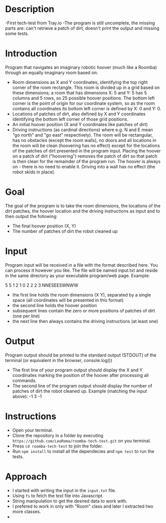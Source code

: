# Description

-First tech-test from Tray.io
-The program is still uncomplete, the missing parts are: can't retrieve a patch of dirt, doesn't print the output and missing some tests.

# Introduction
Program that navigates an imaginary robotic hoover (much like a Roomba) through an equally imaginary room based on:

- Room dimensions as X and Y coordinates, identifying the top right corner of the room rectangle. This room is divided up in a grid based on these dimensions; a room that has dimensions X: 5 and Y: 5 has 5 columns and 5 rows, so 25 possible hoover positions. The bottom left corner is the point of origin for our coordinate system, so as the room contains all coordinates its bottom left corner is defined by X: 0 and Y: 0.
- Locations of patches of dirt, also defined by X and Y coordinates identifying the bottom left corner of those grid positions.
- An initial hoover position (X and Y coordinates like patches of dirt)
- Driving instructions (as cardinal directions) where e.g. N and E mean "go north" and "go east" respectively). The room will be rectangular, has no obstacles (except the room walls), no doors and all locations in the room will be clean (hoovering has no effect) except for the locations of the patches of dirt presented in the program input. Placing the hoover on a patch of dirt ("hoovering") removes the patch of dirt so that patch is then clean for the remainder of the program run. The hoover is always on - there is no need to enable it. Driving into a wall has no effect (the robot skids in place).

# Goal
The goal of the program is to take the room dimensions, the locations of the dirt patches, the hoover location and the driving instructions as input and to then output the following:

- The final hoover position (X, Y)
- The number of patches of dirt the robot cleaned up

# Input
Program input will be received in a file with the format described here. You can process it however you like. The file will be named input.txt and reside in the same directory as your executable program/web page. Example:

5 5
1 2
1 0
2 2
2 3
NNESEESWNWW
- the first line holds the room dimensions (X Y), separated by a single space (all coordinates will be presented in this format)
- the second line holds the hoover position
- subsequent lines contain the zero or more positions of patches of dirt (one per line)
- the next line then always contains the driving instructions (at least one)

# Output
Program output should be printed to the standard output (STDOUT) of the terminal (or equivalent in the browser, console.log())

- The first line of your program output should display the X and Y coordinates marking the position of the hoover after processing all commands.
- The second line of the program output should display the number of patches of dirt the robot cleaned up. Example (matching the input above):
-1 3
-1

# Instructions

- Open your terminal.
- Clone the repository in a folder by executing `https://github.com/LeoRoma/roomba-tech-test.git` on you terminal.
- Press `cd roomba-tech-test` to join the folder.
- Run `npm install` to install all the dependecies and `npm test` to run the tests.

# Approach

- I started with writing the input in the `input.txt` file.
- Using `fs` to fetch the text file into Javascript.
- String manipulation to get the desired data to work with.
- I prefered to work in only with "Room" class and later I extracted two more classes.
- 
